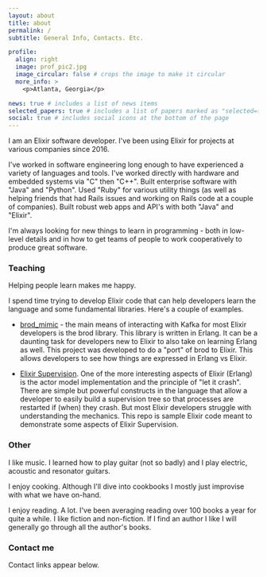 ```yaml
---
layout: about
title: about
permalink: /
subtitle: General Info, Contacts. Etc.

profile:
  align: right
  image: prof_pic2.jpg
  image_circular: false # crops the image to make it circular
  more_info: >
    <p>Atlanta, Georgia</p>

news: true # includes a list of news items
selected_papers: true # includes a list of papers marked as "selected={true}"
social: true # includes social icons at the bottom of the page
---
```


I am an Elixir software developer. I've been using Elixir for projects at
various companies since 2016.

I've worked in software engineering long enough to have experienced a variety of
languages and tools. I've worked directly with hardware and embedded systems via
"C" then "C++". Built enterprise software with "Java" and "Python". Used "Ruby"
for various utility things (as well as helping friends that had Rails issues and
working on Rails code at a couple of companies). Built robust web apps and API's
with both "Java" and "Elixir".

I'm always looking for new things to learn in programming - both in low-level
details and in how to get teams of people to work cooperatively to produce
great software.

### Teaching

Helping people learn makes me happy.

I spend time trying to develop Elixir code that can help developers
learn the language and some fundamental libraries. Here's a couple of
examples.

- [brod_mimic](https://github.com/fmcgeough/brod_mimic) - the main means of interacting
  with Kafka for most Elixir developers is the brod library. This library is written in
  Erlang. It can be a daunting task for developers new to Elixir to also take on
  learning Erlang as well. This project was developed to do a "port" of brod to Elixir.
  This allows developers to see how things are expressed in Erlang vs Elixir.

- [Elixir Supervision](https://github.com/fmcgeough/elixir-supervision). One of the more
  interesting aspects of Elixir (Erlang) is the actor model implementation and the
  principle of "let it crash". There are simple but powerful constructs in the language
  that allow a developer to easily build a supervision tree so that processes are
  restarted if (when) they crash. But most Elixir developers struggle with understanding
  the mechanics. This repo is sample Elixir code meant to demonstrate some aspects of
  Elixir Supervision.

### Other

I like music. I learned how to play guitar (not so badly) and I play
electric, acoustic and resonator guitars.

I enjoy cooking. Although I'll dive into cookbooks I mostly just
improvise with what we have on-hand.

I enjoy reading. A lot. I've been averaging reading over 100 books a
year for quite a while. I like fiction and non-fiction. If I find an
author I like I will generally go through all the author's books.

### Contact me

Contact links appear below.
